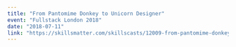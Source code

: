 ```yaml
---
title: "From Pantomime Donkey to Unicorn Designer"
event: "Fullstack London 2018"
date: "2018-07-11"
link: "https://skillsmatter.com/skillscasts/12009-from-pantomime-donkey-to-unicorn-designer"
---
```

